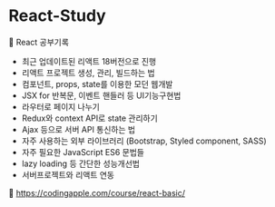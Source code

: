 # React-Study
🔎 React 공부기록

- 최근 업데이트된 리액트 18버전으로 진행 
- 리액트 프로젝트 생성, 관리, 빌드하는 법
- 컴포넌트, props, state를 이용한 모던 웹개발 
- JSX for 반복문, 이벤트 핸들러 등 UI기능구현법
- 라우터로 페이지 나누기
- Redux와 context API로 state 관리하기
- Ajax 등으로 서버 API 통신하는 법
- 자주 사용하는 외부 라이브러리 (Bootstrap, Styled component, SASS)
- 자주 필요한 JavaScript ES6 문법들
- lazy loading 등 간단한 성능개선법
- 서버프로젝트와 리액트 연동

🔗 https://codingapple.com/course/react-basic/
